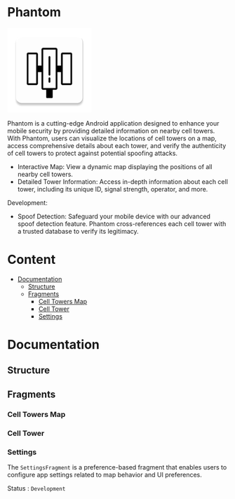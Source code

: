 # Phantom

![](./app/src/main/res/mipmap-xxxhdpi/ic_launcher.webp "Phantom")

Phantom is a cutting-edge Android application designed to enhance your mobile security by providing detailed information on nearby cell towers. With Phantom, users can visualize the locations of cell towers on a map, access comprehensive details about each tower, and verify the authenticity of cell towers to protect against potential spoofing attacks.

- Interactive Map: View a dynamic map displaying the positions of all nearby cell towers.
- Detailed Tower Information: Access in-depth information about each cell tower, including its unique ID, signal strength, operator, and more.

Development:
- Spoof Detection: Safeguard your mobile device with our advanced spoof detection feature. Phantom cross-references each cell tower with a trusted database to verify its legitimacy.

# Content
- [Documentation](#documentation)
  - [Structure](#structure)
  - [Fragments](#fragments)
    - [Cell Towers Map](#cell-towers-map)
    - [Cell Tower](#cell-tower)
    - [Settings](#settings)

# Documentation

## Structure

## Fragments

### Cell Towers Map
### Cell Tower
### Settings

The `SettingsFragment` is a preference-based fragment that enables users to configure app settings related to map behavior and UI preferences.

Status : `Development`
